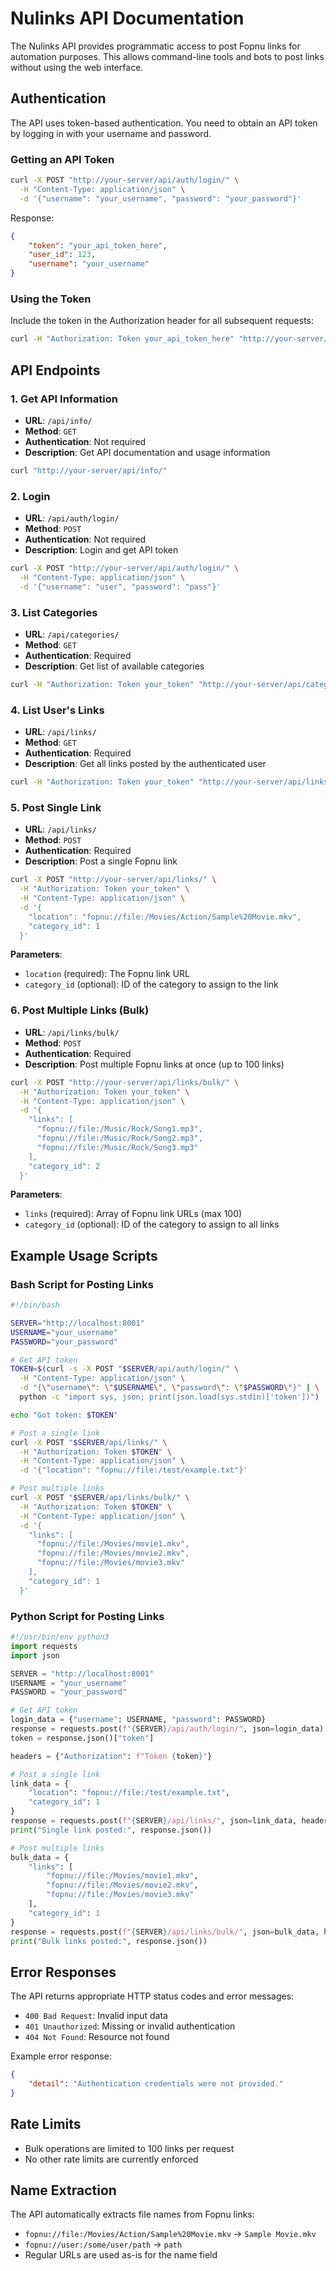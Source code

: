 # Nulinks API Documentation

The Nulinks API provides programmatic access to post Fopnu links for automation purposes. This allows command-line tools and bots to post links without using the web interface.

## Authentication

The API uses token-based authentication. You need to obtain an API token by logging in with your username and password.

### Getting an API Token

```bash
curl -X POST "http://your-server/api/auth/login/" \
  -H "Content-Type: application/json" \
  -d '{"username": "your_username", "password": "your_password"}'
```

Response:
```json
{
    "token": "your_api_token_here",
    "user_id": 123,
    "username": "your_username"
}
```

### Using the Token

Include the token in the Authorization header for all subsequent requests:

```bash
curl -H "Authorization: Token your_api_token_here" "http://your-server/api/links/"
```

## API Endpoints

### 1. Get API Information
- **URL**: `/api/info/`
- **Method**: `GET`
- **Authentication**: Not required
- **Description**: Get API documentation and usage information

```bash
curl "http://your-server/api/info/"
```

### 2. Login
- **URL**: `/api/auth/login/`
- **Method**: `POST`
- **Authentication**: Not required
- **Description**: Login and get API token

```bash
curl -X POST "http://your-server/api/auth/login/" \
  -H "Content-Type: application/json" \
  -d '{"username": "user", "password": "pass"}'
```

### 3. List Categories
- **URL**: `/api/categories/`
- **Method**: `GET`
- **Authentication**: Required
- **Description**: Get list of available categories

```bash
curl -H "Authorization: Token your_token" "http://your-server/api/categories/"
```

### 4. List User's Links
- **URL**: `/api/links/`
- **Method**: `GET`
- **Authentication**: Required
- **Description**: Get all links posted by the authenticated user

```bash
curl -H "Authorization: Token your_token" "http://your-server/api/links/"
```

### 5. Post Single Link
- **URL**: `/api/links/`
- **Method**: `POST`
- **Authentication**: Required
- **Description**: Post a single Fopnu link

```bash
curl -X POST "http://your-server/api/links/" \
  -H "Authorization: Token your_token" \
  -H "Content-Type: application/json" \
  -d '{
    "location": "fopnu://file:/Movies/Action/Sample%20Movie.mkv",
    "category_id": 1
  }'
```

**Parameters**:
- `location` (required): The Fopnu link URL
- `category_id` (optional): ID of the category to assign to the link

### 6. Post Multiple Links (Bulk)
- **URL**: `/api/links/bulk/`
- **Method**: `POST`
- **Authentication**: Required
- **Description**: Post multiple Fopnu links at once (up to 100 links)

```bash
curl -X POST "http://your-server/api/links/bulk/" \
  -H "Authorization: Token your_token" \
  -H "Content-Type: application/json" \
  -d '{
    "links": [
      "fopnu://file:/Music/Rock/Song1.mp3",
      "fopnu://file:/Music/Rock/Song2.mp3",
      "fopnu://file:/Music/Rock/Song3.mp3"
    ],
    "category_id": 2
  }'
```

**Parameters**:
- `links` (required): Array of Fopnu link URLs (max 100)
- `category_id` (optional): ID of the category to assign to all links

## Example Usage Scripts

### Bash Script for Posting Links

```bash
#!/bin/bash

SERVER="http://localhost:8001"
USERNAME="your_username"
PASSWORD="your_password"

# Get API token
TOKEN=$(curl -s -X POST "$SERVER/api/auth/login/" \
  -H "Content-Type: application/json" \
  -d "{\"username\": \"$USERNAME\", \"password\": \"$PASSWORD\"}" | \
  python -c "import sys, json; print(json.load(sys.stdin)['token'])")

echo "Got token: $TOKEN"

# Post a single link
curl -X POST "$SERVER/api/links/" \
  -H "Authorization: Token $TOKEN" \
  -H "Content-Type: application/json" \
  -d '{"location": "fopnu://file:/test/example.txt"}'

# Post multiple links
curl -X POST "$SERVER/api/links/bulk/" \
  -H "Authorization: Token $TOKEN" \
  -H "Content-Type: application/json" \
  -d '{
    "links": [
      "fopnu://file:/Movies/movie1.mkv",
      "fopnu://file:/Movies/movie2.mkv",
      "fopnu://file:/Movies/movie3.mkv"
    ],
    "category_id": 1
  }'
```

### Python Script for Posting Links

```python
#!/usr/bin/env python3
import requests
import json

SERVER = "http://localhost:8001"
USERNAME = "your_username"
PASSWORD = "your_password"

# Get API token
login_data = {"username": USERNAME, "password": PASSWORD}
response = requests.post(f"{SERVER}/api/auth/login/", json=login_data)
token = response.json()["token"]

headers = {"Authorization": f"Token {token}"}

# Post a single link
link_data = {
    "location": "fopnu://file:/test/example.txt",
    "category_id": 1
}
response = requests.post(f"{SERVER}/api/links/", json=link_data, headers=headers)
print("Single link posted:", response.json())

# Post multiple links
bulk_data = {
    "links": [
        "fopnu://file:/Movies/movie1.mkv",
        "fopnu://file:/Movies/movie2.mkv", 
        "fopnu://file:/Movies/movie3.mkv"
    ],
    "category_id": 1
}
response = requests.post(f"{SERVER}/api/links/bulk/", json=bulk_data, headers=headers)
print("Bulk links posted:", response.json())
```

## Error Responses

The API returns appropriate HTTP status codes and error messages:

- `400 Bad Request`: Invalid input data
- `401 Unauthorized`: Missing or invalid authentication
- `404 Not Found`: Resource not found

Example error response:
```json
{
    "detail": "Authentication credentials were not provided."
}
```

## Rate Limits

- Bulk operations are limited to 100 links per request
- No other rate limits are currently enforced

## Name Extraction

The API automatically extracts file names from Fopnu links:
- `fopnu://file:/Movies/Action/Sample%20Movie.mkv` → `Sample Movie.mkv`
- `fopnu://user:/some/user/path` → `path`
- Regular URLs are used as-is for the name field